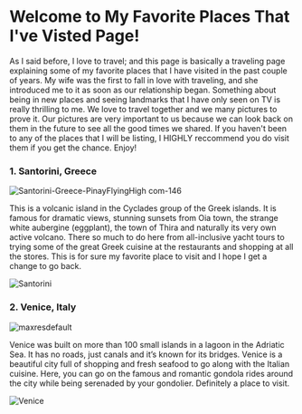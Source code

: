 # Welcome to My Favorite Places That I've Visted Page!
As I said before, I love to travel; and this page is basically a traveling page explaining some of my favorite places that I have visited in the past couple of years. My wife was the first to fall in love with traveling, and she introduced me to it as soon as our relationship began. Something about being in new places and seeing landmarks that I have only seen on TV is really thrilling to me. We love to travel together and we many pictures to prove it. Our pictures are very important to us because we can look back on them in the future to see all the good times we shared. If you haven't been to any of the places that I will be listing, I HIGHLY reccommend you do visit them if you get the chance. Enjoy!

### 1. Santorini, Greece 
![Santorini-Greece-PinayFlyingHigh com-146](https://user-images.githubusercontent.com/67583875/86503405-d7466a80-bde8-11ea-9e3a-bf96514d113e.jpg)

This is a volcanic island in the Cyclades group of the Greek islands. It is famous for dramatic views, stunning sunsets from Oia town, the strange white aubergine (eggplant), the town of Thira and naturally its very own active volcano. There so much to do here from all-inclusive yacht tours to trying some of the great Greek cuisine at the restaurants and shopping at all the stores. This is for sure my favorite place to visit and I hope I get a change to go back.

![Santorini](https://user-images.githubusercontent.com/67583875/86503361-5a1af580-bde8-11ea-9630-fd81dfe711f6.jpg) 

### 2. Venice, Italy 
![maxresdefault](https://user-images.githubusercontent.com/67583875/86503479-78cdbc00-bde9-11ea-926a-4034da31f8f0.jpg)

Venice was built on more than 100 small islands in a lagoon in the Adriatic Sea. It has no roads, just canals and it’s known for its bridges. Venice is a beautiful city full of shopping and fresh seafood to go along with the Italian cuisine. Here, you can go on the famous and romantic gondola rides around the city while being serenaded by your gondolier. Definitely a place to visit. 

![Venice](https://user-images.githubusercontent.com/67583875/86503728-aa478700-bdeb-11ea-9bb5-a67d37aa93cd.jpg)
